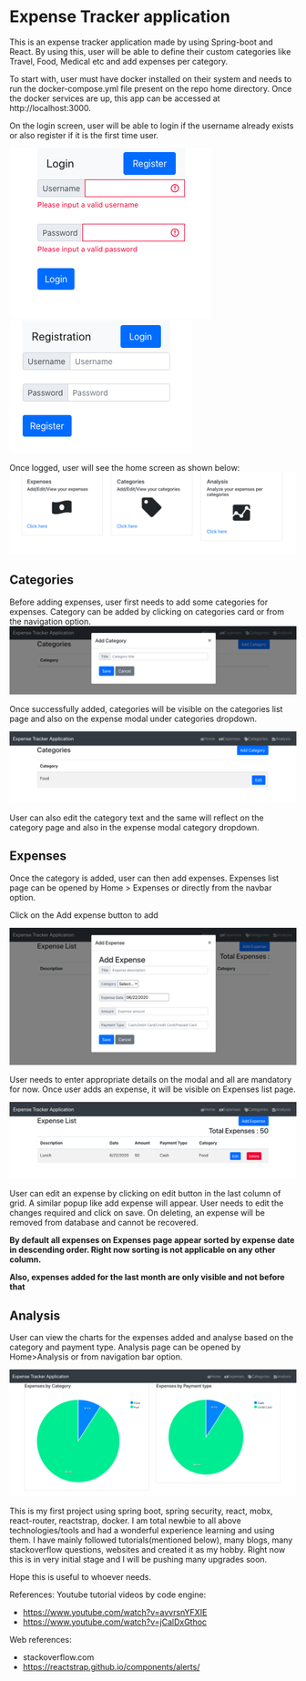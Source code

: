 Expense Tracker application
=======

This is an expense tracker application made by using Spring-boot and React. By using this, user will be able to define their custom categories like Travel, Food, Medical etc and add expenses per category.

To start with, user must have docker installed on their system and needs to run the docker-compose.yml file present on the repo home directory. Once the docker services are up, this app can be accessed at http://localhost:3000.

On the login screen, user will be able to login if the username already exists or also register if it is the first time user.

![Image](Screenshots/LoginScreen.png "Login screen")
![Image](Screenshots/UserRegistration.png "User registration screen")

Once logged, user will see the home screen as shown below:
![Image](Screenshots/HomeScreen.png "Home screen")

Categories
-----------
Before adding expenses, user first needs to add some categories for expenses. Category can be added by clicking on categories card or from the navigation option.
![Image](Screenshots/AddCategory.png "Add Category")

Once successfully added, categories will be visible on the categories list page and also on the expense modal under categories dropdown.

![Image](Screenshots/Categories.png "Categories")

User can also edit the category text and the same will reflect on the category page and also in the expense modal category dropdown.

Expenses
-----------
Once the category is added, user can then add expenses. Expenses list page can be opened by Home > Expenses or directly from the navbar option.

Click on the Add expense button to add

![Image](Screenshots/AddExpense.png "Add expenses")

User needs to enter appropriate details on the modal and all are mandatory for now. Once user adds an expense, it will be visible on Expenses list page. 

![Image](Screenshots/Expenses.png "Expenses List")

User can edit an expense by clicking on edit button in the last column of grid. A similar popup like add expense will appear. User needs to edit the changes required and click on save. On deleting, an expense will be removed from database and cannot be recovered.

**By default all expenses on Expenses page appear sorted by expense date in descending order. Right now sorting is not applicable on any other column.**

**Also, expenses added for the last month are only visible and not before that**

Analysis
-----------

User can view the charts for the expenses added and analyse based on the category and payment type. Analysis page can be opened by Home>Analysis or from navigation bar option.

![Image](Screenshots/AnalysisCharts.png "Analysis")

This is my first project using spring boot, spring security, react, mobx, react-router, reactstrap, docker. I am total newbie to all above technologies/tools and had a wonderful experience learning and using them. I have mainly followed tutorials(mentioned below), many blogs, many stackoverflow questions, websites and created it as my hobby. Right now this is in very initial stage and I will be pushing many upgrades soon.

Hope this is useful to whoever needs.

References:
Youtube tutorial videos by code engine:

* https://www.youtube.com/watch?v=avvrsnYFXIE
* https://www.youtube.com/watch?v=jCalDxGthoc

Web references:
* stackoverflow.com
* https://reactstrap.github.io/components/alerts/
